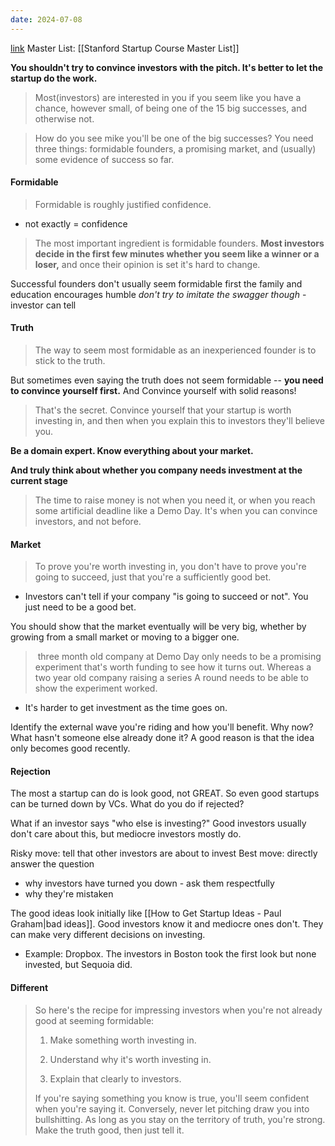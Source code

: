 ```yaml
---
date: 2024-07-08
---
```

[link](https://paulgraham.com/convince.html)
Master List: [[Stanford Startup Course Master List]]

**You shouldn't try to convince investors with the pitch. It's better to let the startup do the work.**

> Most(investors) are interested in you if you seem like you have a chance, however small, of being one of the 15 big successes, and otherwise not.

> How do you see mike you'll be one of the big successes? You need three things: formidable founders, a promising market, and (usually) some evidence of success so far.

#### Formidable
> Formidable is roughly justified confidence.
- not exactly = confidence
> The most important ingredient is formidable founders. **Most investors decide in the first few minutes whether you seem like a winner or a loser,** and once their opinion is set it's hard to change.

Successful founders don't usually seem formidable first
	the family and education encourages humble
	*don't try to imitate the swagger though* - investor can tell

#### Truth
> The way to seem most formidable as an inexperienced founder is to stick to the truth.

But sometimes even saying the truth does not seem formidable -- **you need to convince yourself first.**
	And Convince yourself with solid reasons!

> That's the secret. Convince yourself that your startup is worth investing in, and then when you explain this to investors they'll believe you.

**Be a domain expert. Know everything about your market.**

**And truly think about whether you company needs investment at the current stage**
> The time to raise money is not when you need it, or when you reach some artificial deadline like a Demo Day. It's when you can convince investors, and not before.

#### Market
> To prove you're worth investing in, you don't have to prove you're going to succeed, just that you're a sufficiently good bet.
- Investors can't tell if your company "is going to succeed or not". You just need to be a good bet.

You should show that the market eventually will be very big, whether by growing from a small market or moving to a bigger one.

>  three month old company at Demo Day only needs to be a promising experiment that's worth funding to see how it turns out. Whereas a two year old company raising a series A round needs to be able to show the experiment worked.
- It's harder to get investment as the time goes on.

Identify the external wave you're riding and how you'll benefit.
	Why now? What hasn't someone else already done it?
	A good reason is that the idea only becomes good recently.

#### Rejection
The most a startup can do is look good, not GREAT. So even good startups can be turned down by VCs. What do you do if rejected?

What if an investor says "who else is investing?"
	Good investors usually don't care about this, but mediocre investors mostly do.

Risky move: tell that other investors are about to invest
Best move: directly answer the question
- why investors have turned you down - ask them respectfully
- why they're mistaken

The good ideas look initially like [[How to Get Startup Ideas - Paul Graham|bad ideas]]. Good investors know it and mediocre ones don't. They can make very different decisions on investing.
- Example: Dropbox. The investors in Boston took the first look but none invested, but Sequoia did. 

#### Different
> So here's the recipe for impressing investors when you're not already good at seeming formidable:
> 1. Make something worth investing in.  
>       
>     
> 2. Understand why it's worth investing in.  
>       
>     
> 3. Explain that clearly to investors.
> 
> If you're saying something you know is true, you'll seem confident when you're saying it. Conversely, never let pitching draw you into bullshitting. As long as you stay on the territory of truth, you're strong. Make the truth good, then just tell it.